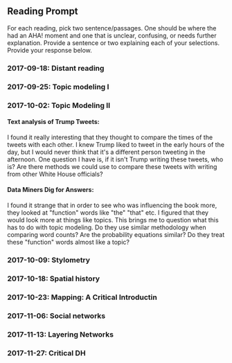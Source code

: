 ## Reading Prompt

For each reading, pick two sentence/passages. One should be where the had an AHA! moment and one that is unclear, confusing, or needs further explanation. Provide a sentence or two explaining each of your selections.  Provide your response below.

 

### 2017-09-18: Distant reading

### 2017-09-25: Topic modeling I

### 2017-10-02: Topic Modeling II

#### Text analysis of Trump Tweets:

I found it really interesting that they thought to compare the times of the tweets with each other. I knew Trump liked to tweet in the early hours of the day, but I would never think that it's a different person tweeting in the afternoon. One question I have is, if it isn't Trump writing these tweets, who is? Are there methods we could use to compare these tweets with writing from other White House officials?

#### Data Miners Dig for Answers:

I found it strange that in order to see who was influencing the book more, they looked at "function" words like "the" "that" etc. I figured that they would look more at things like topics. This brings me to question what this has to do with topic modeling. Do they use similar methodology when comparing word counts? Are the probability equations similar? Do they treat these "function" words almost like a topic?

### 2017-10-09: Stylometry

### 2017-10-18: Spatial history

### 2017-10-23: Mapping: A Critical Introductin

### 2017-11-06: Social networks

### 2017-11-13: Layering Networks

### 2017-11-27: Critical DH
